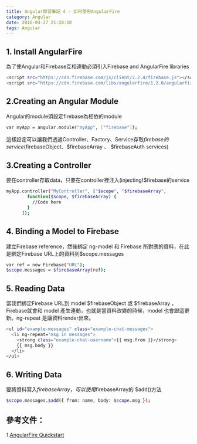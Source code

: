 ```yaml
---
title: Angular學習筆記 4 - 如何使用AngularFire
category: Angular
date: 2016-04-27 21:28:10
tags: Angular
---
```


## 1. Install AngularFire
為了使Angular和Firebase互相連動必須引入Firebase and AngularFire libraries

``` bash
<script src="https://cdn.firebase.com/js/client/2.2.4/firebase.js"></script>
<script src="https://cdn.firebase.com/libs/angularfire/1.2.0/angularfire.min.js"></script>
```
<!--more-->
## 2.Creating an Angular Module

Angular的module須設定firebase為相依的module

``` bash
var myApp = angular.module("myApp", ["firebase"]);
```

這樣設定可以讓我們透過Controller、Factory、Service存取$firebase的service($firebaseObject、$firebaseArray 、 $firebaseAuth services)

## 3.Creating a Controller

要在controller存取data，只要在controller裡注入(injecting)$firebase的service

``` bash
myApp.controller("MyController", ["$scope", "$firebaseArray",
        function($scope, $firebaseArray) {
          //Code here
        }
      ]);
```

## 4. Binding a Model to Firebase

建立Firebase reference，然後綁定 ng-model 和 Firebase 所對應的資料，在此是綁定Firebase URL上的資料到$scope.messages

``` bash
var ref = new Firebase("URL");
$scope.messages = $firebaseArray(ref);
```
## 5. Reading Data

當我們綁定Firebase URL到 model $firebaseObject 或 $firebaseArray ，Firebase就會和 model 產生連動，也就是當資料改變的時候，model 也會跟這更新。ng-repeat 是讓資料render出來。

``` bash
<ul id="example-messages" class="example-chat-messages">
  <li ng-repeat="msg in messages">
    <strong class="example-chat-username">{{ msg.from }}</strong>
    {{ msg.body }}
  </li>
</ul>
```

## 6. Writing Data

要將資料寫入$firebaseArray， 可以使用$firebaseArray的 $add()方法

``` bash
$scope.messages.$add({ from: name, body: $scope.msg });
```

## 參考文件：
1.[AngularFire Quickstart](https://www.firebase.com/docs/web/libraries/angular/quickstart.html)